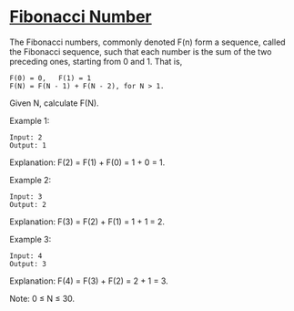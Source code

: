 [Fibonacci Number](https://leetcode.com/problems/fibonacci-number/)
==================

The Fibonacci numbers, commonly denoted F(n) form a sequence, called
the Fibonacci sequence, such that each number is the sum of the two
preceding ones, starting from 0 and 1. That is,

```
F(0) = 0,   F(1) = 1
F(N) = F(N - 1) + F(N - 2), for N > 1.
```

Given N, calculate F(N).

Example 1:
```
Input: 2
Output: 1
```
Explanation: F(2) = F(1) + F(0) = 1 + 0 = 1.

Example 2:
```
Input: 3
Output: 2
```
Explanation: F(3) = F(2) + F(1) = 1 + 1 = 2.

Example 3:
```
Input: 4
Output: 3
```
Explanation: F(4) = F(3) + F(2) = 2 + 1 = 3.

Note:
0 ≤ N ≤ 30.
